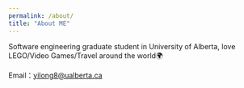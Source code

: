 ```yaml
---
permalink: /about/
title: "About ME"
---
```


Software engineering graduate student in University of Alberta, love LEGO/Video Games/Travel around the world🌍

Email：yilong8@ualberta.ca
